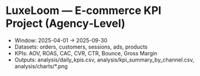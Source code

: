 # LuxeLoom — E‑commerce KPI Project (Agency‑Level)
- Window: 2025-04-01 → 2025-09-30
- Datasets: orders, customers, sessions, ads, products
- KPIs: AOV, ROAS, CAC, CVR, CTR, Bounce, Gross Margin
- Outputs: analysis/daily_kpis.csv, analysis/kpi_summary_by_channel.csv, analysis/charts/*.png
